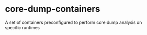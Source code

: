 # core-dump-containers
A set of containers preconfigured to perform core dump analysis on specific runtimes
